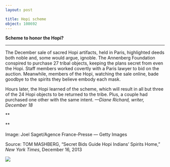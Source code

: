 ```yaml
---
layout: post

title: Hopi scheme
object: 108692
---
```

**Scheme to honor the Hopi?**

****

The December sale of sacred Hopi artifacts, held in Paris, highlighted deeds both noble and, some would argue, ignoble. The Annenberg Foundation conspired to purchase 27 tribal objects, keeping the plans secret from even the Hopi. Staff members worked covertly with a Paris lawyer to bid on the auction. Meanwhile, members of the Hopi, watching the sale online, bade goodbye to the spirits they believe embody each mask. 

Hours later, the Hopi learned of the scheme, which will result in all but three of the 24 Hopi objects to be returned to the tribe. Plus, a couple had purchased one other with the same intent. *—Diane Richard, writer, December 18*

**

**

Image: Joel Saget/Agence France-Presse — Getty Images

Source: TOM MASHBERG, “Secret Bids Guide Hopi Indians’ Spirits Home,” *New York Times*, December 16, 2013 

![]({{siteurl.base}}/images/13-12-18_2010.1_HopiEDIT-1.jpeg)
